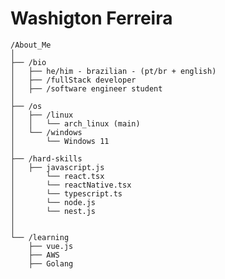 <table>
<!--   <tr>
    <td style="width: 50%;">
       <img src="[https://br.pinterest.com/pin/675047431679006248/](https://www.google.com/url?sa=i&url=https%3A%2F%2Fpixai.art%2Fartwork%2F1670872212446177318%3Flang%3Dzh%26_cursor%3DgqJpZNcAGVOTJG49D4%252Blc2NvcmVI&psig=AOvVaw07YUpOsc78tUZFvQX6xPUu&ust=1738537988027000&source=images&cd=vfe&opi=89978449&ved=0CBQQjRxqFwoTCKjozPzMo4sDFQAAAAAdAAAAABAJ)" alt="Libur" style="width: 200%; border: none;"/>
    </td>
    <td style="width: 50%; vertical-align: top;"> -->
      <h1> Washigton Ferreira </h1> 

    /About_Me
    │
    ├── /bio
    │   ├── he/him - brazilian - (pt/br + english)
    │   ├── /fullStack developer
    │   ├── /software engineer student
    │
    ├── /os
    │   ├── /linux
    │   │   └── arch_linux (main)
    │   └── /windows
    │       └── Windows 11
    │
    ├── /hard-skills
    │   ├── javascript.js
    │       └── react.tsx
    │       └── reactNative.tsx
    │       └── typescript.ts
    │       └── node.js
    │       └── nest.js
    │
    │
    └── /learning
        ├── vue.js
        ├── AWS
        ├── Golang
        
  </tr>
</table>
